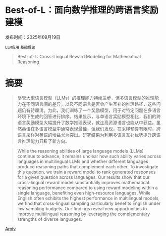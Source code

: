 # Best-of-L：面向数学推理的跨语言奖励建模

发布时间：2025年09月19日

`LLM应用` `基础理论`

> Best-of-L: Cross-Lingual Reward Modeling for Mathematical Reasoning

# 摘要

> 尽管大型语言模型（LLMs）的推理能力持续进步，但多语言模型的推理能力在不同语言间的差异，以及不同语言是否会产生互补的推理路径，这些问题仍有待厘清。为此，我们训练了一个奖励模型，用于对特定问题在多语言环境下生成的回答进行排序。结果显示，与单语言奖励模型相比，我们的跨语言奖励模型大幅提升了数学推理表现，就连高资源语言也能从中获益。虽然英语在多语言模型中通常表现最佳，但我们发现，在采样预算有限时，跨语言采样对英语的增益尤为突出。研究结果为利用多语言互补优势提升跨语言推理能力开辟了新方向。

> While the reasoning abilities of large language models (LLMs) continue to advance, it remains unclear how such ability varies across languages in multilingual LLMs and whether different languages produce reasoning paths that complement each other. To investigate this question, we train a reward model to rank generated responses for a given question across languages. Our results show that our cross-lingual reward model substantially improves mathematical reasoning performance compared to using reward modeling within a single language, benefiting even high-resource languages. While English often exhibits the highest performance in multilingual models, we find that cross-lingual sampling particularly benefits English under low sampling budgets. Our findings reveal new opportunities to improve multilingual reasoning by leveraging the complementary strengths of diverse languages.

[Arxiv](https://arxiv.org/abs/2509.15811)
